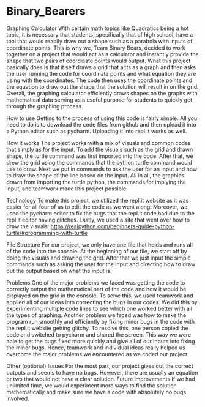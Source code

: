 # Binary_Bearers

Graphing Calculator With certain math topics like Quadratics being a hot topic, it is necessary that students, specifically that of high school, have a tool that would readily draw out a shape such as a parabola with inputs of coordinate points. This is why we, Team Binary Bears, decided to work together on a project that would act as a calculator and instantly provide the shape that two pairs of coordinate points would output. What this project basically does is that it self draws a grid that acts as a graph and then asks the user running the code for coordinate points and what equation they are using with the coordinates. The code then uses the coordinate points and the equation to draw out the shape that the solution will result in on the grid. Overall, the graphing calculator efficiently draws shapes on the graphs with mathematical data serving as a useful purpose for students to quickly get through the graphing process.

How to use Getting to the process of using this code is fairly simple. All you need to do is to download the code files from github and then upload it into a Python editor such as pycharm. Uploading it into repl.it works as well.

How it works The project works with a mix of visuals and common codes that simply as for the input. To add the visuals such as the grid and drawn shape, the turtle command was first imported into the code. After that, we drew the grid using the commands that the python turtle command would use to draw. Next we put in commands to ask the user for an input and how to draw the shape of the line based on the input. All in all, the graphics drawn from importing the turtle python, the commands for implying the input, and teamwork made this project possible.

Technology To make this project, we utilized the repl.it website as it was easier for all four of us to edit the code as we went along. Moreover, we used the pycharm editor to fix the bugs that the repl.it code had due to the repl.it editor having glitches. Lastly, we used a site that went over how to draw the visuals: https://realpython.com/beginners-guide-python-turtle/#programming-with-turtle

File Structure For our project, we only have one file that holds and runs all of the code into the console. At the beginning of our file, we start off by doing the visuals and drawing the grid. After that we just input the simple commands such as asking the user for the input and directing how to draw out the output based on what the input is.

Problems One of the major problems we faced was getting the code to correctly output the mathematical part of the code and how it would be displayed on the grid in the console. To solve this, we used teamwork and applied all of our ideas into correcting the bugs in our codes. We did this by experimenting multiple code lines to see which one worked better with all the types of graphing. Another problem we faced was how to make the program run smoothly and efficiently by fixing minor bugs in the code with the repl.it website getting glitchy. To resolve this, one person copied the code and switched to pycharm and shared the screen. This way we were able to get the bugs fixed more quickly and give all of our inputs into fixing the minor bugs. Hence, teamwork and individual ideas really helped us overcome the major problems we encountered as we coded our project.

Other (optional) Issues For the most part, our project gives out the correct outputs and seems to have no bugs. However, there are usually an equation or two that would not have a clear solution. Future lmprovements If we had unlimited time, we would experiment more ways to find the solution mathematically and make sure we have a code with absolutely no bugs involved.
